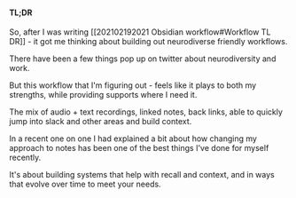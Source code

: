 #### TL;DR

So, after I was writing [[202102192021 Obsidian workflow#Workflow TL DR]] - it got me thinking about building out neurodiverse friendly workflows.

There have been a few things pop up on twitter about neurodiversity and work.

But this workflow that I'm figuring out - feels like it plays to both my strengths, while providing supports where I need it.

The mix of audio + text recordings, linked notes, back links, able to quickly jump into slack and other areas and build context.

In a recent one on one I had explained a bit about how changing my approach to notes has been one of the best things I've done for myself recently. 

It's about building systems that help with recall and context, and in ways that evolve over time to meet your needs.
